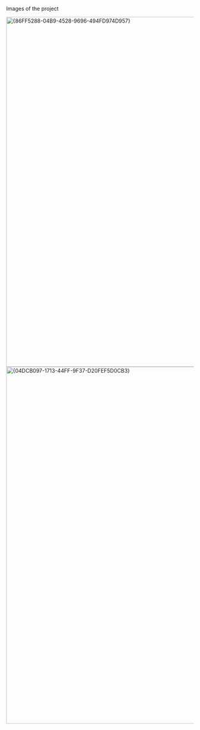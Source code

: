 Images of the project

<img width="940" alt="{86FF5288-04B9-4528-9696-494FD974D957}" src="https://github.com/user-attachments/assets/5fb3e8a6-2580-4a9d-9800-18ceafce9cc3">
<img width="959" alt="{04DCB097-1713-44FF-9F37-D20FEF5D0CB3}" src="https://github.com/user-attachments/assets/d36bdcb6-2852-42ed-9670-5a120f2a89d4">

